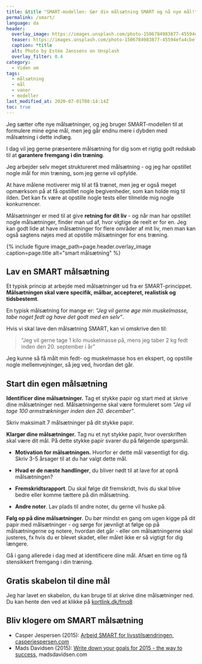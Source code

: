 ```yaml
---
title: &title "SMART-modellen: Gør din målsætning SMART og nå nye mål!"
permalink: /smart/
language: da
header:
  overlay_image: https://images.unsplash.com/photo-1506784983877-45594efa4cbe?ixlib=rb-1.2.1&ixid=eyJhcHBfaWQiOjEyMDd9&auto=format&fit=crop&w=1948&q=80
  teaser: https://images.unsplash.com/photo-1506784983877-45594efa4cbe?ixlib=rb-1.2.1&ixid=eyJhcHBfaWQiOjEyMDd9&auto=format&fit=crop&w=400&q=80
  caption: *title
  alt: Photo by Estée Janssens on Unsplash
  overlay_filter: 0.4
category:
  - Viden om
tags:
  - målsætning
  - mål
  - vaner
  - modeller
last_modified_at: 2020-07-01T08:14:14Z
toc: true
---
```


Jeg sætter ofte nye målsætninger, og jeg bruger SMART-modellen til at formulere mine egne mål, men jeg går endnu mere i dybden med målsætning i dette indlæg.

I dag vil jeg gerne præsentere målsætning for dig som et rigtig godt redskab til at **garantere fremgang i din træning**.

Jeg arbejder selv meget struktureret med målsætning - og jeg har opstillet nogle mål for min træning, som jeg gerne vil opfylde.

At have målene motiverer mig til at få trænet, men jeg er også meget opmærksom på at få opstillet nogle begivenheder, som kan holde mig til ilden. Det kan fx være at opstille nogle tests eller tilmelde mig nogle konkurrencer. 

Målsætninger er med til at give **retning for dit liv** - og når man har opstillet nogle målsætninger, finder man ud af, hvor vigtige de reelt er for en. Jeg kan godt lide at have målsætninger for flere områder af mit liv, men man kan også sagtens nøjes med at opstille målsætninger for ens træning.

 {% include figure image_path=page.header.overlay_image caption=page.title alt="smart målsætning" %}

## Lav en SMART målsætning

Et typisk princip at arbejde med målsætninger ud fra er SMART-princippet. **Målsætningen skal være specifik, målbar, accepteret, realistisk og tidsbestemt**. 

En typisk målsætning for mange er: _“Jeg vil gerne øge min muskelmasse, tabe noget fedt og have det godt med en selv”_.

Hvis vi skal lave den målsætning SMART, kan vi omskrive den til:

> “Jeg vil gerne tage 1 kilo muskelmasse på, mens jeg taber 2 kg fedt inden den 20. september i år”

Jeg kunne så få målt min fedt- og muskelmasse hos en ekspert, og opstille nogle mellemvejninger, så jeg ved, hvordan det går.

## Start din egen målsætning

**Identificer dine målsætninger.** Tag et stykke papir og start med at skrive dine målsætninger ned. Målsætningerne skal være formuleret som _“Jeg vil tage 100 armstrækninger inden den 20. december”_.

Skriv maksimalt 7 målsætninger på dit stykke papir. 

**Klargør dine målsætninger.** Tag nu et nyt stykke papir, hvor overskriften skal være dit mål. På dette stykke papir svarer du på følgende spørgsmål. 

- **Motivation for målsætningen.** Hvorfor er dette mål væsentligt for dig. Skriv 3-5 årsager til at du har valgt dette mål.

- **Hvad er de næste handlinger**, du bliver nødt til at lave for at opnå målsætningen?

- **Fremskridtsrapport**. Du skal følge dit fremskridt, hvis du skal blive bedre eller komme tættere på din målsætning.

- **Andre noter**. Lav plads til andre noter, du gerne vil huske på.

**Følg op på dine målsætninger**. Du bør mindst en gang om ugen kigge på dit papir med målsætninger - og sørge for jævnligt at følge op på målsætningerne og notere, hvordan det går - eller om målsætningerne skal justeres, fx hvis du er blevet skadet, eller målet ikke er så vigtigt for dig længere. 

Gå i gang allerede i dag med at identificere dine mål. Afsæt en time og få stensikkert fremgang i din træning.

## Gratis skabelon til dine mål 

Jeg har lavet en skabelon, du kan bruge til at skrive dine målsætninger ned. Du kan hente den ved at klikke på [kortlink.dk/fmq8](http://kortlink.dk/fmq8)

## Bliv klogere om SMART målsætning

- Casper Jespersen (2015): [Arbejd SMART for livsstilsændringen, casperjespersen.com](http://casperjespersen.com/2015/01/07/arbejd-smart-for-livsstilsaendringen/)
- Mads Davidsen (2015): [Write down your goals for 2015 - the way to success](http://madsdavidsen.com/blog/write-down-your-goals-2015-way-success), madsdavidsen.com
